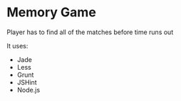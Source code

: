 # Memory Game

Player has to find all of the matches before time runs out

It uses:
* Jade
* Less
* Grunt
* JSHint
* Node.js